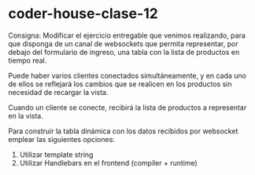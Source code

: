# coder-house-clase-12

Consigna:
Modificar el ejercicio entregable que venimos realizando, para que disponga de un canal de websockets que permita representar, por debajo del formulario de ingreso, una tabla con la lista de productos en tiempo real. 

Puede haber varios clientes conectados simultáneamente, y en cada uno de ellos se reflejará los cambios que se realicen en los productos sin necesidad de recargar la vista.

Cuando un cliente se conecte, recibirá la lista de productos a representar en la vista.

Para construir la tabla dinámica con los datos recibidos por websocket emplear las siguientes opciones:
1) Utilizar template string
2) Utilizar Handlebars en el frontend (compiler + runtime)
